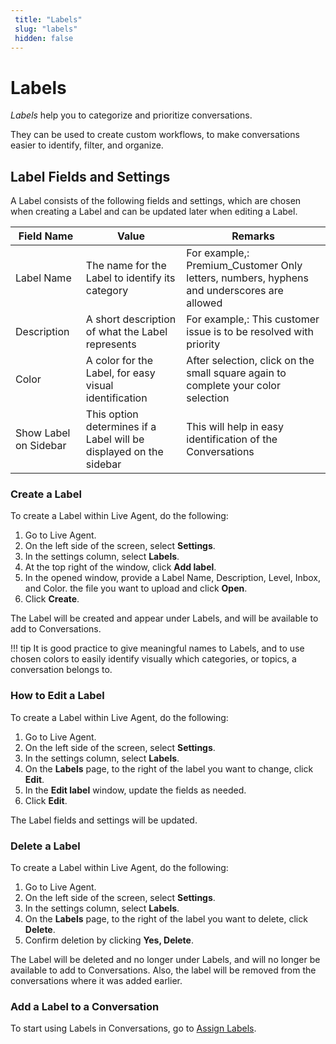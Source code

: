 ```yaml
---
 title: "Labels" 
 slug: "labels" 
 hidden: false 
---
```

# Labels

_Labels_ help you to categorize and prioritize conversations.

They can be used to create custom workflows, to make conversations easier to identify, filter, and organize. 

## Label Fields and Settings

A Label consists of the following fields and settings, which are chosen when creating a Label and can be updated later when editing a Label.

| Field Name            | Value                                                              | Remarks                                                                                            |
| --------------------- | ------------------------------------------------------------------ | -------------------------------------------------------------------------------------------------- |
| Label Name            | The name for the Label to identify its category                    | For example,: Premium_Customer          Only letters, numbers, hyphens and underscores are allowed |
| Description           | A short description of what the Label represents                   | For example,: This customer issue is to be resolved with priority                                  |
| Color                 | A color for the Label, for easy visual  identification             | After selection, click on the small square again to complete your color selection                  |
| Show Label on Sidebar | This option determines if a Label will be displayed on the sidebar | This will help in easy identification of the Conversations                                         |

### Create a Label

To create a Label within Live Agent, do the following:

1. Go to Live Agent.
2. On the left side of the screen, select **Settings**.
3. In the settings column, select **Labels**.
4. At the top right of the window, click **Add label**.
5. In the opened window, provide a Label Name, Description, Level, Inbox, and Color. the file you want to upload and click **Open**.
6. Click **Create**.

The Label will be created and appear under Labels, and will be available to add to Conversations.


!!! tip
    It is good practice to give meaningful names to Labels, and to use chosen colors to easily identify visually which categories, or topics, a conversation belongs to.

### How to Edit a Label

To create a Label within Live Agent, do the following:

1. Go to Live Agent.
2. On the left side of the screen, select **Settings**.
3. In the settings column, select **Labels**.
4. On the **Labels** page, to the right of the label you want to change, click **Edit**. 
5. In the **Edit label** window, update the fields as needed.
6. Click **Edit**.

The Label fields and settings will be updated.

### Delete a Label

To create a Label within Live Agent, do the following:

1. Go to Live Agent.
2. On the left side of the screen, select **Settings**.
3. In the settings column, select **Labels**.
4. On the **Labels** page, to the right of the label you want to delete, click **Delete**.
5. Confirm deletion by clicking **Yes, Delete**.

The Label will be deleted and no longer under Labels, and will no longer be available to add to Conversations. Also, the label will be removed from the conversations where it was added earlier.

### Add a Label to a Conversation

To start using Labels in Conversations, go to [Assign Labels](./../conversation/conversation-workflow.md#assign-labels).
